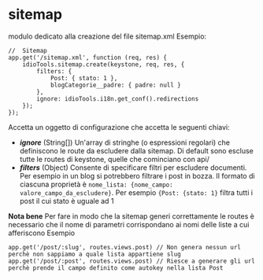 # sitemap
modulo dedicato alla creazione del file sitemap.xml
Esempio:
```
//  Sitemap
app.get('/sitemap.xml', function (req, res) {
    idioTools.sitemap.create(keystone, req, res, {
        filters: {
            Post: { stato: 1 },
            blogCategorie__padre: { padre: null }
        },
        ignore: idioTools.i18n.get_conf().redirections
    });
});
```
Accetta un oggetto di configurazione che accetta le seguenti chiavi:
- ***ignore*** (String[]) Un'array di stringhe (o espressioni regolari) che definiscono le route da escludere dalla sitemap. Di default sono escluse tutte le routes di keystone, quelle che cominciano con api/
- ***filters*** (Object) Consente di specificare filtri per escludere documenti. Per esempio in un blog si potrebbero filtrare i post in bozza. Il formato di ciascuna proprietà è `nome_lista: {nome_campo: valore_campo_da_escludere}`. Per esempio `{Post: {stato: 1}` filtra tutti i post il cui stato è uguale ad 1

**Nota bene**
Per fare in modo che la sitemap generi correttamente le routes è necessario che il nome di parametri corrispondano ai nomi delle liste a cui afferiscono
Esempio
```
app.get('/post/:slug', routes.views.post) // Non genera nessun url perchè non sappiamo a quale lista appartiene slug
app.get('/post/:post', routes.views.post) // Riesce a generare gli url perchè prende il campo definito come autokey nella lista Post
```
